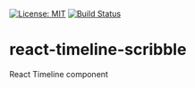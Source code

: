[![License: MIT](https://img.shields.io/badge/License-MIT-yellow.svg)](https://opensource.org/licenses/MIT)
[![Build Status](https://travis-ci.org/TheNovel/react-timeline-scribble.svg?branch=master)](https://travis-ci.org/TheNovel/react-timeline-scribble)

# react-timeline-scribble
React Timeline component
